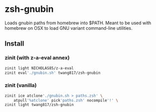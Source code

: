 # zsh-gnubin

Loads gnubin paths from homebrew into $PATH.  Meant to be used with homebrew on
OSX to load GNU variant command-line utilities.

## Install

### zinit (with z-a-eval annex)

```bash
zinit light NICHOLAS85/z-a-eval
zinit eval'./gnubin.sh' twang817/zsh-gnubin
```

### zinit (vanilla)

```bash
zinit ice atclone'./gnubin.sh > paths.zsh' \
    atpull'%atclone' pick'paths.zsh' nocompile'!' \
zinit light twang817/zsh-gnubin
```
